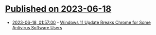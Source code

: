 # [Published on 2023-06-18](index.md)

* [2023-06-18, 01:57:00](https://tech.slashdot.org/story/23/06/18/018230/windows-11-update-breaks-chrome-for-some-antivirus-software-users?utm_source=rss1.0mainlinkanon&utm_medium=feed) - [Windows 11 Update Breaks Chrome for Some Antivirus Software Users](https://tech.slashdot.org/story/23/06/18/018230/windows-11-update-breaks-chrome-for-some-antivirus-software-users?utm_source=rss1.0mainlinkanon&utm_medium=feed)
